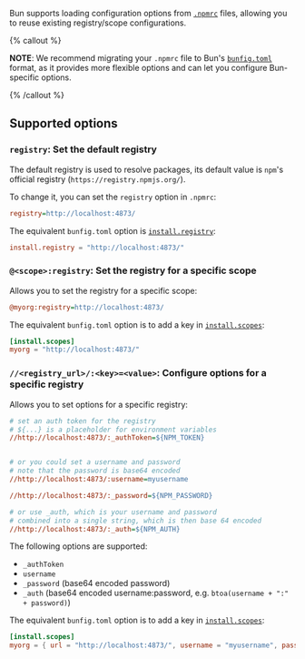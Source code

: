 Bun supports loading configuration options from [`.npmrc`](https://docs.npmjs.com/cli/v10/configuring-npm/npmrc) files, allowing you to reuse existing registry/scope configurations.

{% callout %}

**NOTE**: We recommend migrating your `.npmrc` file to Bun's [`bunfig.toml`](https://bun.com/docs/runtime/bunfig) format, as it provides more flexible options and can let you configure Bun-specific options.

{% /callout %}

## Supported options

### `registry`: Set the default registry

The default registry is used to resolve packages, its default value is `npm`'s official registry (`https://registry.npmjs.org/`).

To change it, you can set the `registry` option in `.npmrc`:

```ini
registry=http://localhost:4873/
```

The equivalent `bunfig.toml` option is [`install.registry`](https://bun.com/docs/runtime/bunfig#install-registry):

```toml
install.registry = "http://localhost:4873/"
```

### `@<scope>:registry`: Set the registry for a specific scope

Allows you to set the registry for a specific scope:

```ini
@myorg:registry=http://localhost:4873/
```

The equivalent `bunfig.toml` option is to add a key in [`install.scopes`](https://bun.com/docs/runtime/bunfig#install-registry):

```toml
[install.scopes]
myorg = "http://localhost:4873/"
```

### `//<registry_url>/:<key>=<value>`: Configure options for a specific registry

Allows you to set options for a specific registry:

```ini
# set an auth token for the registry
# ${...} is a placeholder for environment variables
//http://localhost:4873/:_authToken=${NPM_TOKEN}


# or you could set a username and password
# note that the password is base64 encoded
//http://localhost:4873/:username=myusername

//http://localhost:4873/:_password=${NPM_PASSWORD}

# or use _auth, which is your username and password
# combined into a single string, which is then base 64 encoded
//http://localhost:4873/:_auth=${NPM_AUTH}
```

The following options are supported:

- `_authToken`
- `username`
- `_password` (base64 encoded password)
- `_auth` (base64 encoded username:password, e.g. `btoa(username + ":" + password)`)

The equivalent `bunfig.toml` option is to add a key in [`install.scopes`](https://bun.com/docs/runtime/bunfig#install-registry):

```toml
[install.scopes]
myorg = { url = "http://localhost:4873/", username = "myusername", password = "$NPM_PASSWORD" }
```
